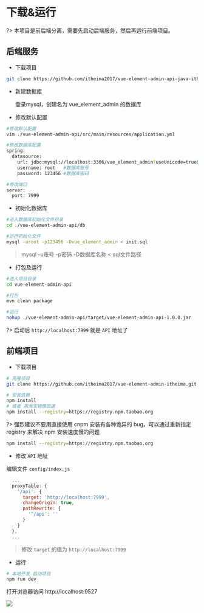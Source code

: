 # 下载&运行

?> 本项目是前后端分离，需要先启动后端服务，然后再运行前端项目。

## 后端服务

* 下载项目

```bash
git clone https://github.com/itheima2017/vue-element-admin-api-java-itheima.git
```

* 新建数据库

  登录mysql，创建名为 vue_element_admin 的数据库

* 修改默认配置

```bash
#修改默认配置
vim ./vue-element-admin-api/src/main/resources/application.yml

#修改数据库配置
spring:
  datasource:
    url: jdbc:mysql://localhost:3306/vue_element_admin?useUnicode=true&characterEncoding=utf8
    username: root   #数据库账号
    password: 123456 #数据库密码

#修改端口
server:
  port: 7999
```

* 初始化数据库

```bash
#进入数据库初始化文件目录
cd ./vue-element-admin-api/db

#运行初始化文件
mysql -uroot -p123456 -Dvue_element_admin < init.sql
```

> mysql -u账号 -p密码 -D数据库名称 < sql文件路径

* 打包及运行

```bash
#进入项目目录
cd vue-element-admin-api

#打包
mvn clean package

#运行
nohup ./vue-element-admin-api/target/vue-element-admin-api-1.0.0.jar
```

?> 启动后 `http://localhost:7999` 就是 `API` 地址了

## 前端项目

* 下载项目

```bash
# 克隆项目
git clone https://github.com/itheima2017/vue-element-admin-itheima.git

# 安装依赖
npm install
# 或者 用淘宝镜像加速
npm install --registry=https://registry.npm.taobao.org
```

?> 强烈建议不要用直接使用 cnpm 安装有各种诡异的 bug，可以通过重新指定 registry 来解决 npm 安装速度慢的问题

```bash
npm install --registry=https://registry.npm.taobao.org
```

* 修改 `API` 地址

编辑文件 `config/index.js`

```js
  ...
  proxyTable: {
    '/api': {
      target: 'http://localhost:7999',
      changeOrigin: true,
      pathRewrite: {
        '^/api': ''
      }
    }
  },
  ...
```

> 修改 `target` 的值为 `http://localhost:7999`

* 运行

```bash
# 本地开发 启动项目
npm run dev
```

打开浏览器访问 http://localhost:9527

![](https://wpimg.wallstcn.com/1bc334a6-32a8-4f29-a037-ac3f5ce32588.png)
